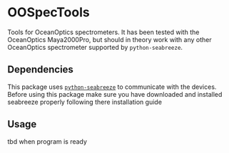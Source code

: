 # OOSpecTools
Tools for OceanOptics spectrometers. It has been tested with the OceanOptics Maya2000Pro, but should in theory work with any other OceanOptics spectrometer supported by ```python-seabreeze```. 

## Dependencies
This package uses [```python-seabreeze```](https://github.com/ap--/python-seabreeze) to communicate with the devices. Before using this package make sure you have downloaded and installed seabreeze properly following there installation guide

## Usage
tbd when program is ready